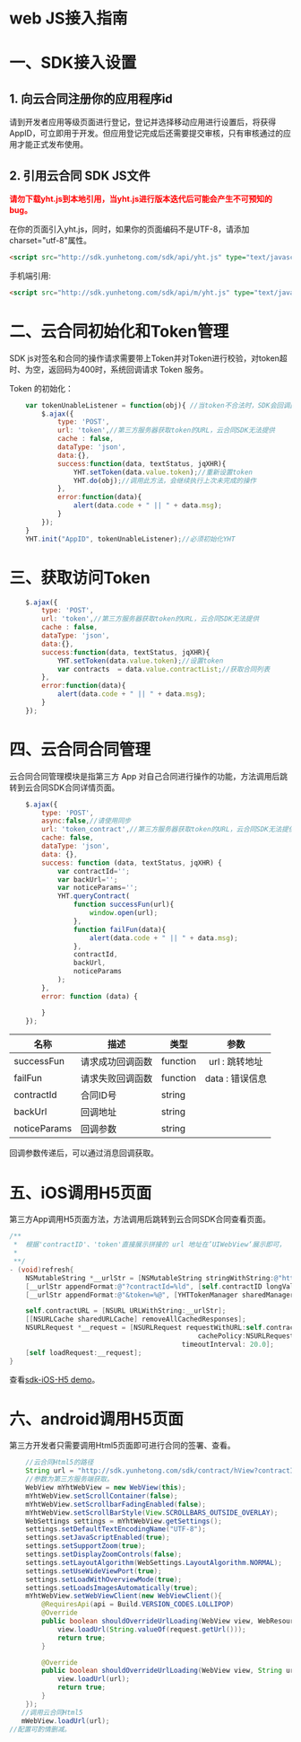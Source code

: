 # web JS接入指南

# 一、SDK接入设置

## 1. 向云合同注册你的应用程序id

请到开发者应用等级页面进行登记，登记并选择移动应用进行设置后，将获得AppID，可立即用于开发。但应用登记完成后还需要提交审核，只有审核通过的应用才能正式发布使用。

## 2. 引用云合同 SDK JS文件

<b style="color:red">请勿下载yht.js到本地引用，当yht.js进行版本迭代后可能会产生不可预知的bug。</b>

在你的页面引入yht.js，同时，如果你的页面编码不是UTF-8，请添加charset="utf-8"属性。

```html    
<script src="http://sdk.yunhetong.com/sdk/api/yht.js" type="text/javascript" charset="utf-8"></script>
```

手机端引用:

```html
<script src="http://sdk.yunhetong.com/sdk/api/m/yht.js" type="text/javascript" charset="utf-8"></script>
```


# 二、云合同初始化和Token管理

SDK js对签名和合同的操作请求需要带上Token并对Token进行校验，对token超时、为空，返回码为400时，系统回调请求 Token 服务。

Token 的初始化：

```javascript		
	var tokenUnableListener = function(obj){ //当token不合法时，SDK会回调此方法
		$.ajax({
			type: 'POST',
			url: 'token',//第三方服务器获取token的URL，云合同SDK无法提供
			cache : false,
			dataType: 'json',
			data:{},
			success:function(data, textStatus, jqXHR){
				YHT.setToken(data.value.token);//重新设置token
				YHT.do(obj);//调用此方法，会继续执行上次未完成的操作
			},
			error:function(data){
				alert(data.code + " || " + data.msg);
			}
		});
	}	
	YHT.init("AppID", tokenUnableListener);//必须初始化YHT
```

# 三、获取访问Token

```javascript
	$.ajax({
		type: 'POST',
		url: 'token',//第三方服务器获取token的URL，云合同SDK无法提供
		cache : false,
		dataType: 'json',
		data:{},
		success:function(data, textStatus, jqXHR){
			YHT.setToken(data.value.token);//设置token
			var contracts  = data.value.contractList;//获取合同列表
		},
		error:function(data){
			alert(data.code + " || " + data.msg);
		}
	});
```

# 四、云合同合同管理

云合同合同管理模块是指第三方 App 对自己合同进行操作的功能，方法调用后跳转到云合同SDK合同详情页面。

```javascript
	$.ajax({
		type: 'POST',
		async:false,//请使用同步
		url: 'token_contract',//第三方服务器获取token的URL，云合同SDK无法提供
		cache: false,
		dataType: 'json',
		data: {},
		success: function (data, textStatus, jqXHR) {
			var contractId='';
			var backUrl='';
			var noticeParams='';
			YHT.queryContract(
				function successFun(url){
					window.open(url);
				}, 
				function failFun(data){
					alert(data.code + " || " + data.msg);
				},
				contractId,
				backUrl,
				noticeParams
			);
		},
		error: function (data) {

		}
	});
```

| 名称         |描述   			  |  类型     |参数             |
| ------------ | --------------  | --------- |:---------------:
| successFun   | 请求成功回调函数  | function | url : 跳转地址  |
| failFun      | 请求失败回调函数  | function | data : 错误信息 |
| contractId   | 合同ID号         | string   |                 |
| backUrl      | 回调地址         | string   |                 |
| noticeParams | 回调参数         | string   |                 |

回调参数传递后，可以通过消息回调获取。


# 五、iOS调用H5页面

第三方App调用H5页面方法，方法调用后跳转到云合同SDK合同查看页面。

``` objective-c
/**
 *  根据'contractID'、'token'直接展示拼接的 url 地址在’UIWebView‘展示即可，
 *
 **/  
- (void)refresh{
    NSMutableString *__urlStr = [NSMutableString stringWithString:@"https://sdk.yunhetong.com/sdk/contract/hView?];
    [__urlStr appendFormat:@"?contractId=%ld", [self.contractID longValue]];
    [__urlStr appendFormat:@"&token=%@", [YHTTokenManager sharedManager].token];

    self.contractURL = [NSURL URLWithString:__urlStr];
    [[NSURLCache sharedURLCache] removeAllCachedResponses];
    NSURLRequest *__request = [NSURLRequest requestWithURL:self.contractURL
                                               cachePolicy:NSURLRequestReloadIgnoringCacheData
                                           timeoutInterval: 20.0];
    [self loadRequest:__request];
}
```		

查看[sdk-iOS-H5 demo](https://github.com/lvxunDev/yunhetong-sdk-iOS-H5-)。



# 六、android调用H5页面

第三方开发者只需要调用Html5页面即可进行合同的签署、查看。

``` java
	//云合同Html5的路径
	String url = "http://sdk.yunhetong.com/sdk/contract/hView?contractId=获取的合同ID&token=获取的token" 
	//参数为第三方服务端获取。
	WebView mYhtWebView = new WebView(this);
    mYhtWebView.setScrollContainer(false);
    mYhtWebView.setScrollbarFadingEnabled(false);
    mYhtWebView.setScrollBarStyle(View.SCROLLBARS_OUTSIDE_OVERLAY);
    WebSettings settings = mYhtWebView.getSettings();
    settings.setDefaultTextEncodingName("UTF-8");
    settings.setJavaScriptEnabled(true);
    settings.setSupportZoom(true);
    settings.setDisplayZoomControls(false);
    settings.setLayoutAlgorithm(WebSettings.LayoutAlgorithm.NORMAL);
    settings.setUseWideViewPort(true);
    settings.setLoadWithOverviewMode(true);
    settings.setLoadsImagesAutomatically(true);
    mYhtWebView.setWebViewClient(new WebViewClient(){
        @RequiresApi(api = Build.VERSION_CODES.LOLLIPOP)
        @Override
        public boolean shouldOverrideUrlLoading(WebView view, WebResourceRequest request) {
            view.loadUrl(String.valueOf(request.getUrl()));
            return true;
        }

        @Override
        public boolean shouldOverrideUrlLoading(WebView view, String url) {
            view.loadUrl(url);
            return true;
        }
    });
   //调用云合同Html5
   mWebView.loadUrl(url);
//配置可酌情删减。
```		

